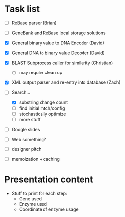 # Task list

- [ ] ReBase parser (Brian)

- [ ] GeneBank and ReBase local storage solutions

- [x] General binary value to DNA Encoder (David)

- [x] General DNA to binary value Decoder (David)

- [x] BLAST Subprocess caller for similarity (Christian)
  - [ ] may require clean up

- [x] XML output parser and re-entry into database (Zach)

- [ ] Search...
  - [x] substring change count
  - [ ] find initial mtch/config
  - [ ] stochastically optimize
  - [ ] more stuff

- [ ] Google slides

- [ ] Web something?

- [ ] designer pitch

- [ ] memoization + caching


# Presentation content

- Stuff to print for each step:
  - Gene used
  - Enzyme used
  - Coordinate of enzyme usage